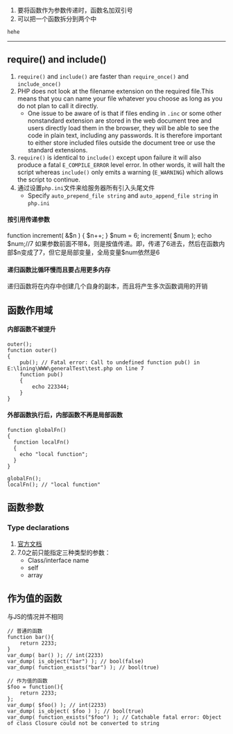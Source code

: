1. 要将函数作为参数传递时，函数名加双引号
2. 可以把一个函数拆分到两个<?php ?>中
<?php
    foo();//hehe
    function foo()
    {
?>
    hehe
<?php
    }
?>

***
## require() and include()
1. `require()` and `include()` are faster than `require_once()` and `include_once()`
2. PHP does not look at the filename extension on the required file.This means that you can name your file whatever you choose as long as you do not plan to call it directly.
    * One issue to be aware of is that if files ending in `.inc` or some other nonstandard extension are stored in the web document tree and users directly load them in the browser, they will be able to see the code in plain text, including any passwords. It is therefore important to either store included files outside the document tree or use the standard extensions.
3. `require()` is identical to `include()` except upon failure it will also produce a fatal `E_COMPILE_ERROR` level error. In other words, it will halt the script whereas `include()` only emits a warning (`E_WARNING`) which allows the script to continue.
4. 通过设置`php.ini`文件来给服务器所有引入头尾文件
    * Specify `auto_prepend_file string` and `auto_append_file string` in `php.ini`


#### 按引用传递参数
function increment( &$n )
{
    $n++;
}
$num = 6;
increment( $num );
echo $num;//7
如果参数前面不带&，则是按值传递。即，传递了6进去，然后在函数内部$n变成了7，但它是局部变量，全局变量$num依然是6


#### 递归函数比循环慢而且要占用更多内存
递归函数将在内存中创建几个自身的副本，而且将产生多次函数调用的开销

## 函数作用域

#### 内部函数不被提升
```
outer();
function outer()
{
    pub(); // Fatal error: Call to undefined function pub() in E:\lining\WWW\generalTest\test.php on line 7
    function pub()
    {
        echo 223344;
    }
}
```
#### 外部函数执行后，内部函数不再是局部函数
```
function globalFn()  
{  
  function localFn()  
  {  
    echo "local function";  
  }  
}

globalFn();
localFn(); // "local function"
```

## 函数参数
### Type declarations
1. [官方文档](http://php.net/manual/en/functions.arguments.php)
2. 7.0之前只能指定三种类型的参数：
    * Class/interface name
    * self
    * array




## 作为值的函数
与JS的情况并不相同
```
// 普通的函数
function bar(){
	return 2233;
}
var_dump( bar() ); // int(2233)
var_dump( is_object("bar") ); // bool(false)
var_dump( function_exists("bar") ); // bool(true)
```
```
// 作为值的函数
$foo = function(){
	return 2233;
};
var_dump( $foo() ); // int(2233)
var_dump( is_object( $foo ) ); // bool(true)
var_dump( function_exists("$foo") ); // Catchable fatal error: Object of class Closure could not be converted to string
```
